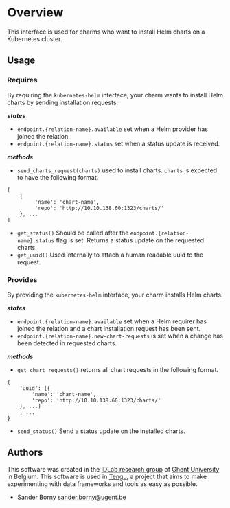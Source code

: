 # Overview
This interface is used for charms who want to install Helm charts on a Kubernetes cluster.
## Usage
### Requires
By requiring the `kubernetes-helm` interface, your charm wants to install Helm charts by sending installation requests.

***states***
- `endpoint.{relation-name}.available` set when a Helm provider has joined the relation.
- `endpoint.{relation-name}.status` set when a status update is received.

***methods***
- `send_charts_request(charts)` used to install charts. `charts` is expected to have the following format.
```
[
    {
         'name': 'chart-name',
         'repo': 'http://10.10.138.60:1323/charts/'
    }, ...
]
```
- `get_status()` Should be called after the `endpoint.{relation-name}.status` flag is set. Returns a status update on the requested charts.
- `get_uuid()` Used internally to attach a human readable uuid to the request.

### Provides
By providing the `kubernetes-helm` interface, your charm installs Helm charts.

***states***
- `endpoint.{relation-name}.available` set when a Helm requirer has joined the relation and a chart installation request has been sent.
- `endpoint.{relation-name}.new-chart-requests` is set when a change has been detected in requested charts.

***methods***

- `get_chart_requests()` returns all chart requests in the following format.
```
{
    'uuid': [{
        'name': 'chart-name',
        'repo': 'http://10.10.138.60:1323/charts/'
    }, ...]
    , ...
}
```
- `send_status()` Send a status update on the installed charts.

## Authors
This software was created in the [IDLab research group](https://www.ugent.be/ea/idlab/en) of [Ghent University](https://www.ugent.be/en) in Belgium. This software is used in [Tengu](https://tengu.io), a project that aims to make experimenting with data frameworks and tools as easy as possible.
- Sander Borny <sander.borny@ugent.be>
